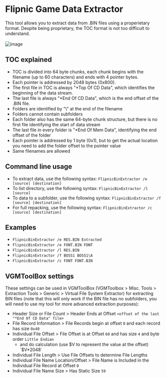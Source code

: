 ﻿# Flipnic Game Data Extractor
This tool allows you to extract data from .BIN files using a properietary format. Despite being proprietary, the TOC format is not too difficult to understand.<br/><br/>
![image](https://user-images.githubusercontent.com/45605071/160381952-011b5c21-e050-474c-9942-36308ad89d3e.png)
## TOC explained
* TOC is divided into 64 byte chunks, each chunk begins with the filename (up to 60 characters) and ends with 4 pointer bytes.
* Each pointer is addressed by 2048 bytes (0x800).
* The first file in TOC is always "*Top Of CD Data", which identifies the beginning of the data stream.
* The last file is always "*End Of CD Data", which is the end offset of the .BIN file.
* Folders are identified by "\\" at the end of the filename
* Folders cannot contain subfolders
* Each folder also has the same 64-byte chunk structure, but there is no first file identifying the start of data stream
* The last file in every folder is "*End Of Mem Data", identifying the end offset of the folder
* Each pointer is addressed by 1 byte (0x1), but to get the actual location you need to add the folder offset to the pointer value
* Same filenames are allowed
## Command line usage
* To extract data, use the following syntax: `FlipnicBinExtractor /e [source] [destination]`
* To list directory, use the following syntax: `FlipnicBinExtractor /l [source]`
* To data to a subfolder, use the following syntax: `FlipnicBinExtractor /f [source] [destination]`
* For full repacking, use the following syntax: `FlipnicBinExtractor /c [source] [destination]`
## Examples
* `FlipnicBinExtractor /e RES.BIN Extracted`
* `FlipnicBinExtractor /e FONT.BIN FONT`
* `FlipnicBinExtractor /l RES.BIN`
* `FlipnicBinExtractor /f BOSS1 BOSS1\A`
* `FlipnicBinExtractor /c FONT FONT.BIN`
## VGMToolBox settings
These settings can be used in VGMToolBox (VGMToolbox > Misc. Tools > Extraction Tools > Generic > Virtual File System Extractor) for extracting BIN files (note that this will only work if the BIN file has no subfolders, you will need to use my tool for more advanced extraction purposes):
* Header Size or File Count > Header Ends at Offset `<offset of the last "*End Of CD Data" file>`
* File Record Information > File Records begin at offset `0` and each record has size `0x40`
* Individual File Offset > File Offset is at Offset `60` and has size `4` and byte order `Little Endian`
	* and do calculation (use $V to represent the value at the offset) `$V*2048`
* Individual File Length > Use File Offsets to determine File Lengths
* Individual File Name Location/Offset > File Name is Included in the Individual File Record at Offset `0`
* Individual File Name Size > Has Static Size `59`
